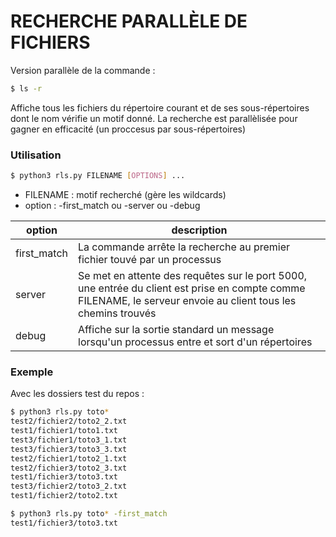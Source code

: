 # RECHERCHE PARALLÈLE DE FICHIERS

Version parallèle de la commande : 
```sh
$ ls -r
```
Affiche tous les fichiers du répertoire courant et de ses sous-répertoires dont le nom vérifie
un motif donné.
La recherche est parallèlisée pour gagner en efficacité (un proccesus par sous-répertoires)

### Utilisation

```sh
$ python3 rls.py FILENAME [OPTIONS] ...
```
- FILENAME : motif recherché (gère les wildcards)
- option : -first_match ou -server ou -debug

| option | description |
| ------ | ------ |
| first_match | La commande arrête la recherche au premier fichier touvé par un processus |
| server | Se met en attente des requêtes sur le port 5000, une entrée du client est prise en compte comme FILENAME, le serveur envoie au client tous les chemins trouvés |
| debug | Affiche sur la sortie standard un message lorsqu'un processus entre et sort d'un répertoires |

### Exemple

Avec les dossiers test du repos :

```sh
$ python3 rls.py toto*
test2/fichier2/toto2_2.txt
test1/fichier1/toto1.txt
test3/fichier1/toto3_1.txt
test3/fichier3/toto3_3.txt
test2/fichier1/toto2_1.txt
test2/fichier3/toto2_3.txt
test1/fichier3/toto3.txt
test3/fichier2/toto3_2.txt
test1/fichier2/toto2.txt
```
```sh
$ python3 rls.py toto* -first_match
test1/fichier3/toto3.txt
```

